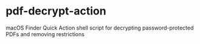 # pdf-decrypt-action
macOS Finder Quick Action shell script for decrypting password-protected PDFs and removing restrictions
